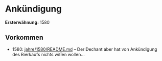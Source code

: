 # Ankündigung

**Ersterwähnung:** 1580

## Vorkommen
- 1580: [jahre/1580/README.md](../jahre/1580/README.md) – Der Dechant
aber hat von Ankündigung des Bierkaufs nichts wiſſen
wollen...

